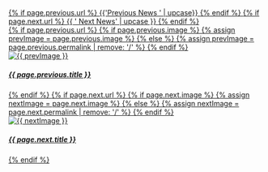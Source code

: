 <div class="previous-next flex">
  <a class="previous-post half" href="{{ page.previous.url | relative_url }}">
  {% if page.previous.url %}
    <i class="icon icon-left" aria-hidden="true"></i> {{'Previous News ' | upcase}}
  {% endif %}
  </a>
  <a class="next-post half right" href="{{ page.next.url | relative_url}}">
  {% if page.next.url %}
    <span>{{ ' Next News' | upcase }} <i class="icon icon-right" aria-hidden="true"></i></span>
  {% endif %}
  </a>
</div>
<div class = 'flex move'>
  <a href = '{{ page.previous.url | relative_url }}' class = 'duo flex child'>
  {% if page.previous.url %}
    {% if page.previous.image %}  
      {% assign prevImage = page.previous.image %}
    {% else %}
      {% assign prevImage = page.previous.permalink | remove: '/' %}
    {% endif %}
    <div class = 'half '><img src = '{{ site.baseurl }}/assets/posts/{{ prevImage }}.jpg' alt = '{{ prevImage }}'></div>
    <div class = 'half'><h5>{{ page.previous.title }}</h5></div>
  {% endif %}
  </a>
  <a href = '{{ page.next.url| relative_url }}' class = 'duo flex child'>
  {% if page.next.url %}
    {% if page.next.image %}  
      {% assign nextImage = page.next.image %}
    {% else %}
      {% assign nextImage = page.next.permalink | remove: '/' %}
    {% endif %}
    <div class = 'half '><img src = '{{ site.baseurl }}/assets/posts/{{ nextImage }}.jpg' alt = '{{ nextImage }}'></div>
    <div class = 'half'><h5>{{ page.next.title }}</h5></div>
  {% endif %}
  </a>
</div>